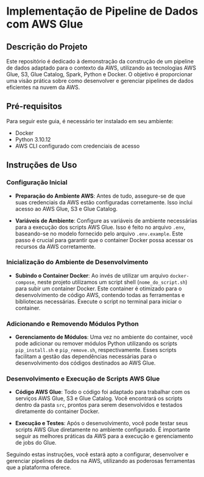 # Implementação de Pipeline de Dados com AWS Glue

## Descrição do Projeto
Este repositório é dedicado à demonstração da construção de um pipeline de dados adaptado para o contexto da AWS, utilizando as tecnologias AWS Glue, S3, Glue Catalog, Spark, Python e Docker. O objetivo é proporcionar uma visão prática sobre como desenvolver e gerenciar pipelines de dados eficientes na nuvem da AWS.

## Pré-requisitos
Para seguir este guia, é necessário ter instalado em seu ambiente:

- Docker
- Python 3.10.12
- AWS CLI configurado com credenciais de acesso

## Instruções de Uso

### Configuração Inicial
- **Preparação do Ambiente AWS**: Antes de tudo, assegure-se de que suas credenciais da AWS estão configuradas corretamente. Isso inclui acesso ao AWS Glue, S3 e Glue Catalog.
  
- **Variáveis de Ambiente**: Configure as variáveis de ambiente necessárias para a execução dos scripts AWS Glue. Isso é feito no arquivo `.env`, baseando-se no modelo fornecido pelo arquivo `.env.example`. Este passo é crucial para garantir que o container Docker possa acessar os recursos da AWS corretamente.

### Inicialização do Ambiente de Desenvolvimento
- **Subindo o Container Docker**: Ao invés de utilizar um arquivo `docker-compose`, neste projeto utilizamos um script shell (`nome_do_script.sh`) para subir um container Docker. Este container é otimizado para o desenvolvimento de código AWS, contendo todas as ferramentas e bibliotecas necessárias. Execute o script no terminal para iniciar o container.

### Adicionando e Removendo Módulos Python
- **Gerenciamento de Módulos**: Uma vez no ambiente do container, você pode adicionar ou remover módulos Python utilizando os scripts `pip_install.sh` e `pip_remove.sh`, respectivamente. Esses scripts facilitam a gestão das dependências necessárias para o desenvolvimento dos códigos destinados ao AWS Glue.

### Desenvolvimento e Execução de Scripts AWS Glue
- **Código AWS Glue**: Todo o código foi adaptado para trabalhar com os serviços AWS Glue, S3 e Glue Catalog. Você encontrará os scripts dentro da pasta `src`, prontos para serem desenvolvidos e testados diretamente do container Docker.

- **Execução e Testes**: Após o desenvolvimento, você pode testar seus scripts AWS Glue diretamente no ambiente configurado. É importante seguir as melhores práticas da AWS para a execução e gerenciamento de jobs do Glue.

Seguindo estas instruções, você estará apto a configurar, desenvolver e gerenciar pipelines de dados na AWS, utilizando as poderosas ferramentas que a plataforma oferece.